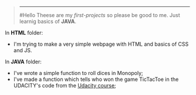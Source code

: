 >------------------------------------------------------
> #Hello
> Theese are my *first-projects* so please be good to me. 
> Just learnig basics of **JAVA**.


In **HTML** folder:
- I'm trying to make a very simple webpage with HTML and basics of CSS and JS.

In **JAVA** folder:
- I've wrote a simple function to roll dices in Monopoly;
- I've made a function which tells who won the game TicTacToe in the UDACITY's code from the [Udacity course](https://eu.udacity.com/course/java-programming-basics--ud282);
